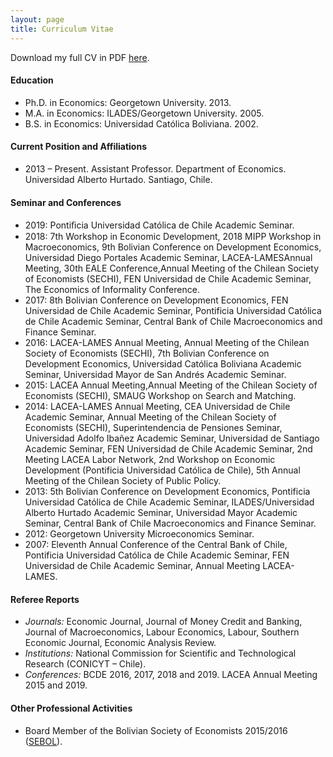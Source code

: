 ```yaml
---
layout: page
title: Curriculum Vitae
---
```


Download my full CV in PDF [here](/assets/pdf/mtejadaCV.pdf).

#### Education

- Ph.D. in Economics: Georgetown University. 2013.
- M.A. in Economics: ILADES/Georgetown University. 2005.
- B.S. in Economics: Universidad Católica Boliviana. 2002.

#### Current Position and Affiliations

- 2013 – Present. Assistant Professor. Department of Economics. Universidad Alberto Hurtado. Santiago, Chile.

#### Seminar and Conferences

- 2019: Pontiﬁcia Universidad Católica de Chile Academic Seminar.
- 2018: 7th Workshop in Economic Development, 2018 MIPP Workshop in Macroeconomics, 9th Bolivian Conference on Development Economics, Universidad Diego Portales Academic Seminar, LACEA-LAMESAnnual Meeting, 30th EALE Conference,Annual Meeting of the Chilean Society of Economists (SECHI), FEN Universidad de Chile Academic Seminar, The Economics of Informality Conference.
- 2017: 8th Bolivian Conference on Development Economics, FEN Universidad de Chile Academic Seminar, Pontificia Universidad Católica de Chile Academic Seminar, Central Bank of Chile Macroeconomics and Finance Seminar.
- 2016: LACEA-LAMES Annual Meeting, Annual Meeting of the Chilean Society of Economists (SECHI), 7th Bolivian Conference on Development Economics, Universidad Católica Boliviana Academic Seminar, Universidad Mayor de San Andrés Academic Seminar.
- 2015: LACEA Annual Meeting,Annual Meeting of the Chilean Society of Economists (SECHI), SMAUG Workshop on Search and Matching.
- 2014: LACEA-LAMES Annual Meeting, CEA Universidad de Chile Academic Seminar, Annual Meeting of the Chilean Society of Economists (SECHI), Superintendencia de Pensiones Seminar, Universidad Adolfo Ibañez Academic Seminar, Universidad de Santiago Academic Seminar, FEN Universidad de Chile Academic Seminar, 2nd Meeting LACEA Labor Network, 2nd Workshop on Economic Development (Pontificia Universidad Católica de Chile), 5th Annual Meeting of the Chilean Society of Public Policy.
- 2013: 5th Bolivian Conference on Development Economics, Pontificia Universidad Católica de Chile Academic Seminar, ILADES/Universidad Alberto Hurtado Academic Seminar, Universidad Mayor Academic Seminar, Central Bank of Chile Macroeconomics and Finance Seminar.
- 2012: Georgetown University Microeconomics Seminar.
- 2007: Eleventh Annual Conference of the Central Bank of Chile, Pontificia Universidad Católica de Chile Academic Seminar, FEN Universidad de Chile Academic Seminar, Annual Meeting LACEA-LAMES.

#### Referee Reports

- *Journals:* Economic Journal, Journal of Money Credit and Banking, Journal of Macroeconomics, Labour Economics, Labour, Southern Economic Journal, Economic Analysis Review.
- *Institutions:* National Commission for Scientific and Technological Research (CONICYT – Chile).
- *Conferences:* BCDE 2016, 2017, 2018 and 2019. LACEA Annual Meeting 2015 and 2019.

#### Other Professional Activities

- Board Member of the Bolivian Society of Economists 2015/2016 ([SEBOL](http://www.sebol.org/)).
